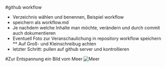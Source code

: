 #github workflow

* Verzeichnis wählen und benennen, Beispiel workflow
* speichern als workflow.md
* Je nachdem welche Inhalte man möchte, verändern und durch commit auch dokumentieren
* Eventuell Foto zur Veranschaulichung in repository workflow speichern
** Auf Groß- und Kleinschreibug achten
* letzter Schritt: pullen auf github server und kontrollieren

#Zur Entspannung ein Bild vom Meer
![Meer](https://prezi.com/oib2mpsdstf6/marine-okosysteme-co2-im-meer)